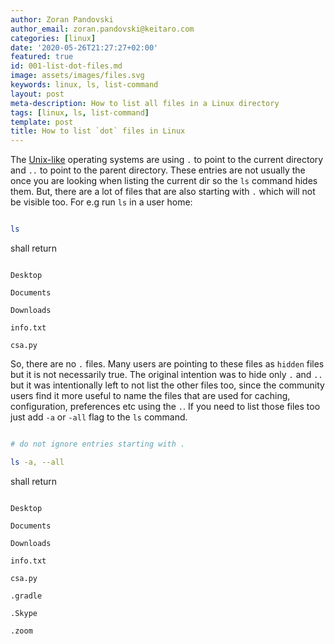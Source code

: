 ```yaml
---
author: Zoran Pandovski
author_email: zoran.pandovski@keitaro.com
categories: [linux]
date: '2020-05-26T21:27:27+02:00'
featured: true
id: 001-list-dot-files.md
image: assets/images/files.svg
keywords: linux, ls, list-command
layout: post
meta-description: How to list all files in a Linux directory
tags: [linux, ls, list-command]
template: post
title: How to list `dot` files in Linux
---
```




The [Unix-like](https://en.wikipedia.org/wiki/Unix-like) operating systems are using `.` to point to the current directory and `..` to point to the parent directory. These entries are not usually the once you are looking when listing the current dir so the `ls` command hides them. But, there are a lot of files that are also starting with `.` which will not be visible too. For e.g run `ls` in a user home:



```bash

ls

```

shall return



```

Desktop

Documents

Downloads

info.txt

csa.py

```



So, there are no `.` files. Many users are pointing to these files as `hidden` files but it is not necessarily true. The original intention was to hide only `.` and `..` but it was intentionally left to not list the other files too, since the community users find it more useful to name the files that are used for caching, configuration, preferences etc using the `.`. If you need to list those files too just add `-a` or `-all` flag to the `ls` command.



```bash

# do not ignore entries starting with .

ls -a, --all

```



shall return



```

Desktop

Documents

Downloads

info.txt

csa.py

.gradle

.Skype

.zoom

```